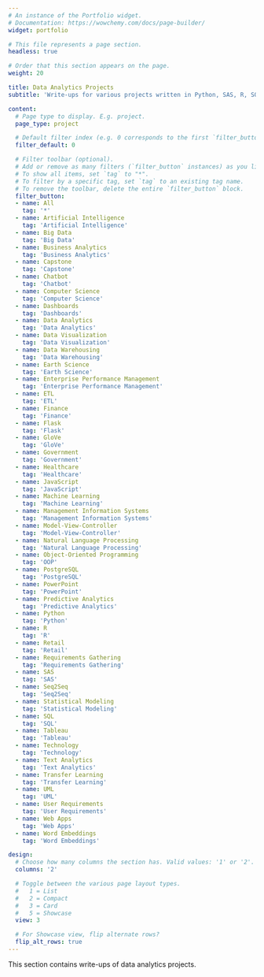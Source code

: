 ```yaml
---
# An instance of the Portfolio widget.
# Documentation: https://wowchemy.com/docs/page-builder/
widget: portfolio

# This file represents a page section.
headless: true

# Order that this section appears on the page.
weight: 20

title: Data Analytics Projects 
subtitle: 'Write-ups for various projects written in Python, SAS, R, SQL, etc.'

content:
  # Page type to display. E.g. project.
  page_type: project

  # Default filter index (e.g. 0 corresponds to the first `filter_button` instance below).
  filter_default: 0

  # Filter toolbar (optional).
  # Add or remove as many filters (`filter_button` instances) as you like.
  # To show all items, set `tag` to "*".
  # To filter by a specific tag, set `tag` to an existing tag name.
  # To remove the toolbar, delete the entire `filter_button` block.
  filter_button:
  - name: All
    tag: '*'
  - name: Artificial Intelligence
    tag: 'Artificial Intelligence'
  - name: Big Data 
    tag: 'Big Data'
  - name: Business Analytics
    tag: 'Business Analytics'
  - name: Capstone
    tag: 'Capstone'
  - name: Chatbot
    tag: 'Chatbot'
  - name: Computer Science
    tag: 'Computer Science'
  - name: Dashboards
    tag: 'Dashboards'
  - name: Data Analytics
    tag: 'Data Analytics'
  - name: Data Visualization
    tag: 'Data Visualization'
  - name: Data Warehousing
    tag: 'Data Warehousing'
  - name: Earth Science
    tag: 'Earth Science'
  - name: Enterprise Performance Management
    tag: 'Enterprise Performance Management'
  - name: ETL 
    tag: 'ETL'
  - name: Finance
    tag: 'Finance'
  - name: Flask
    tag: 'Flask'
  - name: GloVe
    tag: 'GloVe'
  - name: Government
    tag: 'Government'
  - name: Healthcare
    tag: 'Healthcare'
  - name: JavaScript
    tag: 'JavaScript'
  - name: Machine Learning
    tag: 'Machine Learning'
  - name: Management Information Systems
    tag: 'Management Information Systems'
  - name: Model-View-Controller 
    tag: 'Model-View-Controller'
  - name: Natural Language Processing
    tag: 'Natural Language Processing'
  - name: Object-Oriented Programming 
    tag: 'OOP'
  - name: PostgreSQL
    tag: 'PostgreSQL'
  - name: PowerPoint 
    tag: 'PowerPoint' 
  - name: Predictive Analytics
    tag: 'Predictive Analytics' 
  - name: Python
    tag: 'Python'
  - name: R
    tag: 'R'
  - name: Retail
    tag: 'Retail'
  - name: Requirements Gathering
    tag: 'Requirements Gathering'
  - name: SAS
    tag: 'SAS'
  - name: Seq2Seq
    tag: 'Seq2Seq'
  - name: Statistical Modeling
    tag: 'Statistical Modeling' 
  - name: SQL
    tag: 'SQL' 
  - name: Tableau 
    tag: 'Tableau'
  - name: Technology
    tag: 'Technology'
  - name: Text Analytics
    tag: 'Text Analytics'
  - name: Transfer Learning
    tag: 'Transfer Learning'
  - name: UML
    tag: 'UML'
  - name: User Requirements 
    tag: 'User Requirements'
  - name: Web Apps
    tag: 'Web Apps'
  - name: Word Embeddings
    tag: 'Word Embeddings'

design:
  # Choose how many columns the section has. Valid values: '1' or '2'.
  columns: '2'

  # Toggle between the various page layout types.
  #   1 = List
  #   2 = Compact
  #   3 = Card
  #   5 = Showcase
  view: 3

  # For Showcase view, flip alternate rows?
  flip_alt_rows: true
---
```


This section contains write-ups of data analytics projects. 

